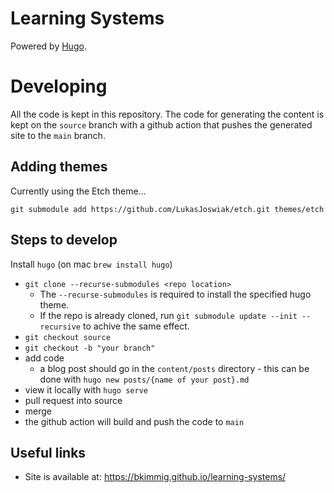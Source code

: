 # Learning Systems


Powered by [Hugo](https://github.com/gohugoio/hugo).

# Developing

All the code is kept in this repository. The code for generating the content is
kept on the `source` branch with a github action that pushes the generated site
to the `main` branch.

## Adding themes

Currently using the Etch theme...

`git submodule add https://github.com/LukasJoswiak/etch.git themes/etch`

## Steps to develop

Install `hugo` (on mac `brew install hugo`)

- `git clone --recurse-submodules <repo location>`
    + The `--recurse-submodules` is required to install the specified hugo theme.
    + If the repo is already cloned, run `git submodule update --init --recursive` to achive the same effect.
- `git checkout source`
- `git checkout -b "your branch"`
- add code
    + a blog post should go in the `content/posts` directory - this can be done with `hugo new posts/{name of your post}.md`
- view it locally with `hugo serve`
- pull request into source
- merge
- the github action will build and push the code to `main`

## Useful links

- Site is available at: https://bkimmig.github.io/learning-systems/

